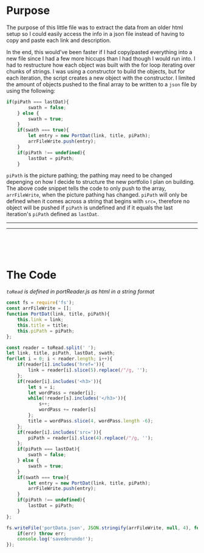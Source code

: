 # **Purpose**

The purpose of this little file was to extract the data from an older html setup so I could easily access the info in a json file instead of having to copy and paste each link and description. 

In the end, this would've been faster if I had copy/pasted everything into a new file since I had a few more hiccups than I had though I would run into. I had to restructure how each object was built with the for loop iterating over chunks of strings. I was using a constructor to build the objects, but for each iteration, the script creates a new object with the constructor. I limited the amount of objects pushed to the final array to be written to a `json` file by using the following:

```javascript
if(piPath === lastDat){
        swath = false;
    } else {
        swath = true;
    }
    if(swath === true){
        let entry = new PortDat(link, title, piPath);
        arrFileWrite.push(entry);
    }
    if(piPath !== undefined){
        lastDat = piPath;
    }
```

`piPath` is the picture pathing; the pathing may need to be changed depenging on how I decide to structure the new portfolio I plan on building. The above code snippet tells the code to only push to the array, `arrFileWrite`, when the picture pathing has changed. `piPath` will only be defined when it comes across a string that begins with `src=`, therefore no object will be pushed if `piPath` is undefined and if it equals the last iteration's `piPath` defined as `lastDat`.

---
---
<br><br><br>

# **The Code**

*`toRead` is defined in portReader.js as html in a string format*

```javascript
const fs = require('fs');
const arrFileWrite = [];
function PortDat(link, title, piPath){
    this.link = link;
    this.title = title;
    this.piPath = piPath;
};

const reader = toRead.split(' ');
let link, title, piPath, lastDat, swath;
for(let i = 0; i < reader.length; i++){
    if(reader[i].includes('href=')){
        link = reader[i].slice(5).replace(/"/g, '');
    };
    if(reader[i].includes('<h3>')){
        let s = i;
        let wordPass = reader[i];
        while(!reader[s].includes('</h3>')){
            s++;
            wordPass += reader[s]
        };
        title = wordPass.slice(4, wordPass.length -6);
    };
    if(reader[i].includes('src=')){
        piPath = reader[i].slice(4).replace(/"/g, '');
    };
    if(piPath === lastDat){
        swath = false;
    } else {
        swath = true;
    }
    if(swath === true){
        let entry = new PortDat(link, title, piPath);
        arrFileWrite.push(entry);
    }
    if(piPath !== undefined){
        lastDat = piPath;
    }
};

fs.writeFile('portData.json', JSON.stringify(arrFileWrite, null, 4), function(err){
    if(err) throw err;
    console.log('savederundo!');
});
```